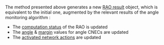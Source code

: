 The method presented above generates a new [RAO result](/output-data/rao-result.md)
object, which is equivalent to the initial one, augmented by the relevant results of the angle monitoring algorithm :
- The [computation status](/output-data/rao-result.md#computation-status) of the RAO is updated
- The [angle](/output-data/rao-result.md#angle) & [margin](/output-data/rao-result.md#id1) values for angle CNECs are updated
- The [activated network actions](/output-data/rao-result.md#network-actions-results) are updated
